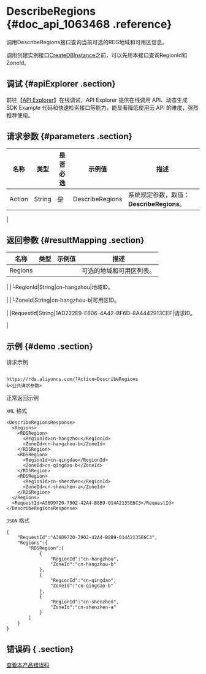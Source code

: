 # DescribeRegions {#doc_api_1063468 .reference}

调用DescribeRegions接口查询当前可选的RDS地域和可用区信息。

调用创建实例接口[CreateDBInstance](~~26228~~)之前，可以先用本接口查询RegionId和ZoneId。

## 调试 {#apiExplorer .section}

前往【[API Explorer](https://api.aliyun.com/#product=Rds&api=DescribeRegions)】在线调试，API Explorer 提供在线调用 API、动态生成 SDK Example 代码和快速检索接口等能力，能显著降低使用云 API 的难度，强烈推荐使用。

## 请求参数 {#parameters .section}

|名称|类型|是否必选|示例值|描述|
|--|--|----|---|--|
|Action|String|是|DescribeRegions|系统规定参数，取值：**DescribeRegions**。

 |

## 返回参数 {#resultMapping .section}

|名称|类型|示例值|描述|
|--|--|---|--|
|Regions| | |可选的地域和可用区列表。

 |
|└RegionId|String|cn-hangzhou|地域ID。

 |
|└ZoneId|String|cn-hangzhou-b|可用区ID。

 |
|RequestId|String|1AD222E9-E606-4A42-BF6D-8A4442913CEF|请求ID。

 |

## 示例 {#demo .section}

请求示例

``` {#request_demo}

https://rds.aliyuncs.com/?Action=DescribeRegions
&<公共请求参数>

```

正常返回示例

`XML` 格式

``` {#xml_return_success_demo}
<DescribeRegionsResponse>
  <Regions>
    <RDSRegion>
      <RegionId>cn-hangzhou</RegionId>
      <ZoneId>cn-hangzhou-b</ZoneId>
    </RDSRegion>
    <RDSRegion>
      <RegionId>cn-qingdao</RegionId>
      <ZoneId>cn-qingdao-b</ZoneId>
    </RDSRegion>
    <RDSRegion>
      <RegionId>cn-shenzhen</RegionId>
      <ZoneId>cn-shenzhen-a</ZoneId>
    </RDSRegion>
  </Regions>
  <RequestId>A36D9720-7902-42A4-B8B9-014A2135E6C3</RequestId>
</DescribeRegionsResponse>

```

`JSON` 格式

``` {#json_return_success_demo}
{
	"RequestId":"A36D9720-7902-42A4-B8B9-014A2135E6C3",
	"Regions":{
		"RDSRegion":[
			{
				"RegionId":"cn-hangzhou",
				"ZoneId":"cn-hangzhou-b"
			},
			{
				"RegionId":"cn-qingdao",
				"ZoneId":"cn-qingdao-b"
			},
			{
				"RegionId":"cn-shenzhen",
				"ZoneId":"cn-shenzhen-a"
			}
		]
	}
}
```

## 错误码 { .section}

[查看本产品错误码](https://error-center.aliyun.com/status/product/Rds)

